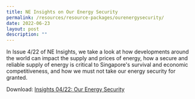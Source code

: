 ```yaml
---
title: NE Insights on Our Energy Security
permalink: /resources/resource-packages/ourenergysecurity/
date: 2022-06-23
layout: post
description: ""
---
```

In Issue 4/22 of NE Insights, we take a look at how developments around the world can impact the supply and prices of energy, how a secure and reliable supply of energy is critical to Singapore's survival and economic competitiveness, and how we must not take our energy security for granted.

Download: 
[Insights 04/22: Our Energy Security](/files/Insights%204-22_%20Our%20Energy%20Security.pdf)